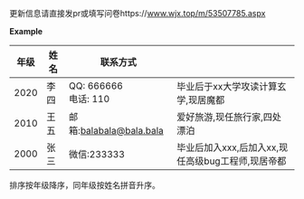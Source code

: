 更新信息请直接发pr或填写问卷https://www.wjx.top/m/53507785.aspx

**Example**

年级|姓名|联系方式|   |
----|----|-----|---
2020|李四|QQ: 666666<br> 电话: 110|毕业后于xx大学攻读计算玄学,现居魔都 
2010|王五|邮箱:balabala@bala.bala|爱好旅游,现任旅行家,四处漂泊
2000|张三|微信:233333|毕业后加入xxx,后加入xx,现任高级bug工程师,现居帝都

排序按年级降序，同年级按姓名拼音升序。
